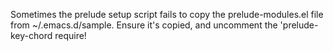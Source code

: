 Sometimes the prelude setup script fails to copy the prelude-modules.el file from ~/.emacs.d/sample. Ensure it's copied,
and uncomment the 'prelude-key-chord require!
